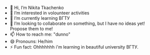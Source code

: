 - 👋 Hi, I’m Nikita Tkachenko
- 👀 I’m interested in volounteer activities
- 🌱 I’m currently learning ВГТУ
- 💞️ I’m looking to collaborate on something, but I have no ideas yet! Propose them to me!
- 📫 How to reach me: "dunno"
- 😄 Pronouns: He/him
- ⚡ Fun fact: Ohhhhhhh i'm learning in beautiful university ВГТУ.

<!---
SeritoGG/SeritoGG is a ✨ special ✨ repository because its `README.md` (this file) appears on your GitHub profile.
You can click the Preview link to take a look at your changes.
--->

